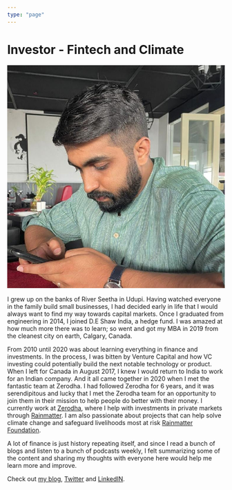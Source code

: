 ```yaml
---
type: "page"
---
```


# Investor - Fintech and Climate

![](static/images/dinesh.jpg ".")

I grew up on the banks of River Seetha in Udupi. Having watched everyone in the family build small businesses, I had decided early in life that I would always want to find my way towards capital markets. Once I graduated from engineering in 2014, I joined D.E Shaw India, a hedge fund. I was amazed at how much more there was to learn; so went and got my MBA in 2019 from the cleanest city on earth, Calgary, Canada.

From 2010 until 2020 was about learning everything in finance and investments. In the process, I was bitten by Venture Capital and how VC investing could potentially build the next notable technology or product. When I left for Canada in August 2017, I knew I would return to India to work for an Indian company. And it all came together in 2020 when I met the fantastic team at Zerodha. I had followed Zerodha for 6 years, and it was serendipitous and lucky that I met the Zerodha team for an opportunity to join them in their mission to help people do better with their money. I currently work at [Zerodha](https://zerodha.com/), where I help with investments in private markets through [Rainmatter](https://rainmatter.com/). I am also passionate about projects that can help solve climate change and safeguard livelihoods most at risk [Rainmatter Foundation](https://rainmatter.org/).

A lot of finance is just history repeating itself, and since I read a bunch of blogs and listen to a bunch of podcasts weekly, I felt summarizing some of the content and sharing my thoughts with everyone here would help me learn more and improve. 

Check out [my blog](/blog), [Twitter](https://twitter.com/dineshpaii) and [LinkedIN](https://www.linkedin.com/in/paidinesh1/).
